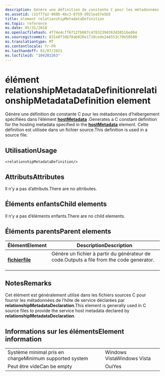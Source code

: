 ```yaml
---
description: Génère une définition de constante C pour les métadonnées d’hébergement spécifiées dans l’élément hostMetadata.
ms.assetid: c15f77a2-060b-4bc3-8759-d921ea57e5b5
title: élément relationshipMetadataDefinition
ms.topic: reference
ms.date: 05/31/2018
ms.openlocfilehash: 4f74e4cff6712fb087c4783239d263d38516ed64
ms.sourcegitcommit: 831e8f3db78ab820e1710cede244553c70e50500
ms.translationtype: MT
ms.contentlocale: fr-FR
ms.lasthandoff: 01/07/2021
ms.locfileid: "104202263"
---
```

# <a name="relationshipmetadatadefinition-element"></a><span data-ttu-id="9c99f-103">élément relationshipMetadataDefinition</span><span class="sxs-lookup"><span data-stu-id="9c99f-103">relationshipMetadataDefinition element</span></span>

<span data-ttu-id="9c99f-104">Génère une définition de constante C pour les métadonnées d’hébergement spécifiées dans l’élément [**hostMetadata**](hostmetadata.md) .</span><span class="sxs-lookup"><span data-stu-id="9c99f-104">Generates a C constant definition for the hosting metadata specified in the [**hostMetadata**](hostmetadata.md) element.</span></span> <span data-ttu-id="9c99f-105">Cette définition est utilisée dans un fichier source.</span><span class="sxs-lookup"><span data-stu-id="9c99f-105">This definition is used in a source file.</span></span>

## <a name="usage"></a><span data-ttu-id="9c99f-106">Utilisation</span><span class="sxs-lookup"><span data-stu-id="9c99f-106">Usage</span></span>

``` syntax
<relationshipMetadataDefinition/>
```

## <a name="attributes"></a><span data-ttu-id="9c99f-107">Attributs</span><span class="sxs-lookup"><span data-stu-id="9c99f-107">Attributes</span></span>

<span data-ttu-id="9c99f-108">Il n’y a pas d’attributs.</span><span class="sxs-lookup"><span data-stu-id="9c99f-108">There are no attributes.</span></span>

## <a name="child-elements"></a><span data-ttu-id="9c99f-109">Éléments enfants</span><span class="sxs-lookup"><span data-stu-id="9c99f-109">Child elements</span></span>

<span data-ttu-id="9c99f-110">Il n’y a pas d’éléments enfants.</span><span class="sxs-lookup"><span data-stu-id="9c99f-110">There are no child elements.</span></span>

## <a name="parent-elements"></a><span data-ttu-id="9c99f-111">Éléments parents</span><span class="sxs-lookup"><span data-stu-id="9c99f-111">Parent elements</span></span>



| <span data-ttu-id="9c99f-112">Élément</span><span class="sxs-lookup"><span data-stu-id="9c99f-112">Element</span></span>                         | <span data-ttu-id="9c99f-113">Description</span><span class="sxs-lookup"><span data-stu-id="9c99f-113">Description</span></span>                                                    |
|---------------------------------|----------------------------------------------------------------|
| [<span data-ttu-id="9c99f-114">**fichier**</span><span class="sxs-lookup"><span data-stu-id="9c99f-114">**file**</span></span>](file.md)<br/> | <span data-ttu-id="9c99f-115">Génère un fichier à partir du générateur de code.</span><span class="sxs-lookup"><span data-stu-id="9c99f-115">Outputs a file from the code generator.</span></span><br/> <br/> |



## <a name="remarks"></a><span data-ttu-id="9c99f-116">Notes</span><span class="sxs-lookup"><span data-stu-id="9c99f-116">Remarks</span></span>

<span data-ttu-id="9c99f-117">Cet élément est généralement utilisé dans les fichiers sources C pour fournir les métadonnées de l’hôte de service déclarées par **relationshipMetadataDeclaration**.</span><span class="sxs-lookup"><span data-stu-id="9c99f-117">This element is generally used in C source files to provide the service host metadata declared by **relationshipMetadataDeclaration**.</span></span>

## <a name="element-information"></a><span data-ttu-id="9c99f-118">Informations sur les éléments</span><span class="sxs-lookup"><span data-stu-id="9c99f-118">Element information</span></span>



|                                     |               |
|-------------------------------------|---------------|
| <span data-ttu-id="9c99f-119">Système minimal pris en charge</span><span class="sxs-lookup"><span data-stu-id="9c99f-119">Minimum supported system</span></span><br/> | <span data-ttu-id="9c99f-120">Windows Vista</span><span class="sxs-lookup"><span data-stu-id="9c99f-120">Windows Vista</span></span> |
| <span data-ttu-id="9c99f-121">Peut être vide</span><span class="sxs-lookup"><span data-stu-id="9c99f-121">Can be empty</span></span>                        | <span data-ttu-id="9c99f-122">Oui</span><span class="sxs-lookup"><span data-stu-id="9c99f-122">Yes</span></span>           |



 

 




